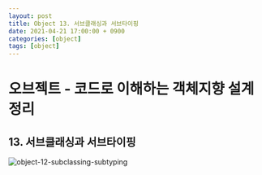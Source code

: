 ```yaml
---
layout: post
title: Object 13. 서브클래싱과 서브타이핑
date: 2021-04-21 17:00:00 + 0900
categories: [object]
tags: [object]
---
```

# 오브젝트 - 코드로 이해하는 객체지향 설계 정리
## 13. 서브클래싱과 서브타이핑

![object-12-subclassing-subtyping](https://user-images.githubusercontent.com/13375810/115518235-e7213380-a2c2-11eb-9153-98d0ccf9b038.png)
